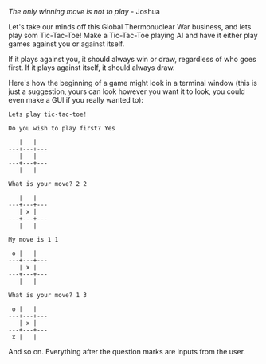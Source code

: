 

_The only winning move is not to play_ - Joshua

Let's take our minds off this Global Thermonuclear War business, and lets play som Tic-Tac-Toe! Make a Tic-Tac-Toe playing AI and have it either play games against you or against itself.

If it plays against you, it should always win or draw, regardless of who goes first. If it plays against itself, it should always draw.

Here's how the beginning of a game might look in a terminal window (this is just a suggestion, yours can look however you want it to look, you could even make a GUI if you really wanted to):

    Lets play tic-tac-toe!
    
    Do you wish to play first? Yes
    
       |   |   
    ---+---+---
       |   |   
    ---+---+---
       |   |   
    
    What is your move? 2 2
    
       |   |   
    ---+---+---
       | x |   
    ---+---+---
       |   |   
    
    My move is 1 1
    
     o |   |   
    ---+---+---
       | x |   
    ---+---+---
       |   |   
    
    What is your move? 1 3
    
     o |   |   
    ---+---+---
       | x |   
    ---+---+---
     x |   |

And so on. Everything after the question marks are inputs from the user.

